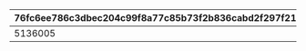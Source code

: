 |76fc6ee786c3dbec204c99f8a77c85b73f2b836cabd2f297f216a6a4192d26fa|1588b4dcda2f00f6f51ac3c4531619bbb3ffdc62a09f01d7764c646fb9de75a9|4064c629c8b59aa0e16820d84c3372fb002e696f85a1c37b1c1c53ce08388753|985a1920971a22320891ea051d90276e6e4c65c1adf58bd30e9de90e5ae8788d|4a61e1e3466a3ce56bce8efe1879c7cecd6fa5ff08fc571204589edf50a1cdef|43eca9cdfcd120b5762b7d07a68f03a39ba67a5ab9c6adb938a0b3fd2fec8977|312fea597c8592047ab513cd0c25142059bbd7b5564c7ace31e6d1247fdafb35|
| --- | --- | --- | --- | --- | --- | --- |
|5136005|5137072|5136061|1013701|1|5137061|10137110|